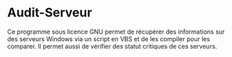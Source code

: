 # Audit-Serveur
Ce programme sous licence GNU permet de récupérer des informations sur des serveurs Windows via un script en VBS et de les compiler pour les comparer. Il permet aussi de vérifier des statut critiques de ces serveurs.
